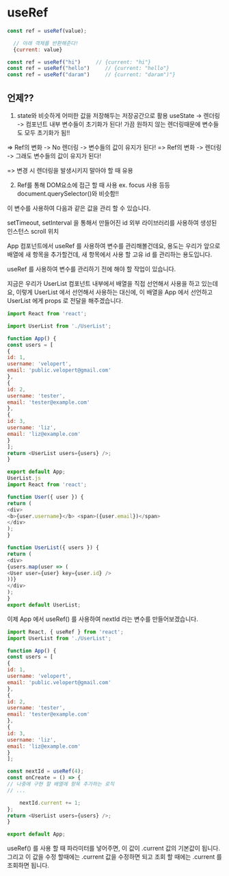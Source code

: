 # useRef

```jsx
const ref = useRef(value);

  // 아래 객체를 반환해준다!
  {current: value}

const ref = useRef("hi")     // {current: "hi"}
const ref = useRef("hello")     // {current: "hello"}
const ref = useRef("daram")     // {current: "daram")"}
```


## 언제??
1. state와 비슷하게 어떠한 값을 저장해두는 저장공간으로 활용
  useState -> 렌더링 -> 컴포넌트 내부 변수들이 초기화가 된다!
  가끔 원하지 않는 렌더링때문에 변수들도 모두 초기화가 됨!!

  => Ref의 변화 -> No 렌더링 -> 변수들의 값이 유지가 된다!
  => Ref의 변화 -> 렌더링 -> 그래도 변수들의 값이 유지가 된다!  

  => 변경 시 렌더링을 발생시키지 말아야 할 때 유용


2. Ref를 통해 DOM요소에 접근 할 때 사용
  ex. focus 사용 등등  document.querySelector()와 비슷함!!




이 변수를 사용하여 다음과 같은 값을 관리 할 수 있습니다.

setTimeout, setInterval 을 통해서 만들어진 id
외부 라이브러리를 사용하여 생성된 인스턴스
scroll 위치

App 컴포넌트에서 useRef 를 사용하여 변수를 관리해볼건데요, 
용도는 우리가 앞으로 배열에 새 항목을 추가할건데, 새 항목에서 사용 할 고유 id 를 관리하는 용도입니다.

useRef 를 사용하여 변수를 관리하기 전에 해야 할 작업이 있습니다.

지금은 우리가 UserList 컴포넌트 내부에서 배열을 직접 선언해서 사용을 하고 있는데요, 이렇게 UserList 에서 선언해서 사용하는 대신에, 이 배열을 App 에서 선언하고 UserList 에게 props 로 전달을 해주겠습니다.

```App.js
import React from 'react';

import UserList from './UserList';

function App() {
const users = [
{
id: 1,
username: 'velopert',
email: 'public.velopert@gmail.com'
},
{
id: 2,
username: 'tester',
email: 'tester@example.com'
},
{
id: 3,
username: 'liz',
email: 'liz@example.com'
}
];
return <UserList users={users} />;
}

export default App;
UserList.js
import React from 'react';

function User({ user }) {
return (
<div>
<b>{user.username}</b> <span>({user.email})</span>
</div>
);
}

function UserList({ users }) {
return (
<div>
{users.map(user => (
<User user={user} key={user.id} />
))}
</div>
);
}
export default UserList;
```
이제 App 에서 useRef() 를 사용하여 nextId 라는 변수를 만들어보겠습니다.

```App.js
import React, { useRef } from 'react';
import UserList from './UserList';

function App() {
const users = [
{
id: 1,
username: 'velopert',
email: 'public.velopert@gmail.com'
},
{
id: 2,
username: 'tester',
email: 'tester@example.com'
},
{
id: 3,
username: 'liz',
email: 'liz@example.com'
}
];

const nextId = useRef(4);
const onCreate = () => {
// 나중에 구현 할 배열에 항목 추가하는 로직
// ...

    nextId.current += 1;
};
return <UserList users={users} />;
}

export default App;
```


useRef() 를 사용 할 때 파라미터를 넣어주면, 이 값이 .current 값의 기본값이 됩니다.
그리고 이 값을 수정 할때에는 .current 값을 수정하면 되고 조회 할 때에는 .current 를 조회하면 됩니다.
